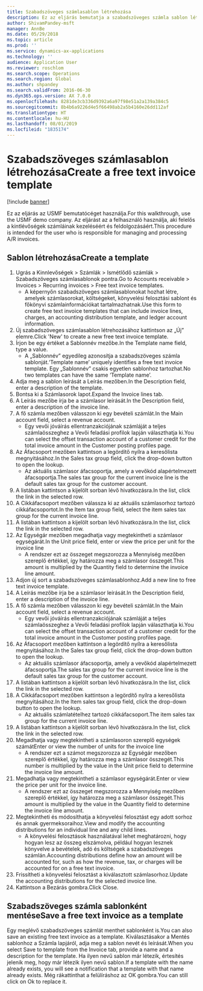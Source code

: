 ```yaml
---
title: Szabadszöveges számlasablon létrehozása
description: Ez az eljárás bemutatja a szabadszöveges számla sablon létrehozását.
author: ShivamPandey-msft
manager: AnnBe
ms.date: 05/29/2018
ms.topic: article
ms.prod: ''
ms.service: dynamics-ax-applications
ms.technology: ''
audience: Application User
ms.reviewer: roschlom
ms.search.scope: Operations
ms.search.region: Global
ms.author: shpandey
ms.search.validFrom: 2016-06-30
ms.dyn365.ops.version: AX 7.0.0
ms.openlocfilehash: 8281de3cb336d9392a6a97f98e51a2a139a384c5
ms.sourcegitcommit: 8b4b6a9226d4e5f66498ab2a5b4160e26dd112af
ms.translationtype: HT
ms.contentlocale: hu-HU
ms.lasthandoff: 08/01/2019
ms.locfileid: "1835174"
---
```

# <a name="create-a-free-text-invoice-template"></a><span data-ttu-id="fb4a6-103">Szabadszöveges számlasablon létrehozása</span><span class="sxs-lookup"><span data-stu-id="fb4a6-103">Create a free text invoice template</span></span>

[!include [banner](../includes/banner.md)]

<span data-ttu-id="fb4a6-104">Ez az eljárás az USMF bemutatócéget használja.</span><span class="sxs-lookup"><span data-stu-id="fb4a6-104">For this walkthrough, use the USMF demo company.</span></span> <span data-ttu-id="fb4a6-105">Az eljárást az a felhasználó használja, aki felelős a kintlévőségek számláinak kezeléséért és feldolgozásáért.</span><span class="sxs-lookup"><span data-stu-id="fb4a6-105">This procedure is intended for the user who is responsible for managing and processing A/R invoices.</span></span>

## <a name="create-a-template"></a><span data-ttu-id="fb4a6-106">Sablon létrehozása</span><span class="sxs-lookup"><span data-stu-id="fb4a6-106">Create a template</span></span>

1. <span data-ttu-id="fb4a6-107">Ugrás a Kinnlevőségek > Számlák > Ismétlődő számlák > Szabadszöveges számlasablonok pontra.</span><span class="sxs-lookup"><span data-stu-id="fb4a6-107">Go to Accounts receivable > Invoices > Recurring invoices > Free text invoice templates.</span></span>
    * <span data-ttu-id="fb4a6-108">A képernyőn szabadszöveges számlasablonokat hozhat létre, amelyek számlasorokat, költségeket, könyvelési felosztási sablont és főkönyvi számlainformációkat tartalmazhatnak.</span><span class="sxs-lookup"><span data-stu-id="fb4a6-108">Use this form to create free text invoice templates that can include invoice lines, charges, an accounting distribution template, and ledger account information.</span></span>  
2. <span data-ttu-id="fb4a6-109">Új szabadszöveges számlasablon létrehozásához kattintson az „Új” elemre.</span><span class="sxs-lookup"><span data-stu-id="fb4a6-109">Click 'New' to create a new free text invoice template.</span></span>
3. <span data-ttu-id="fb4a6-110">Írjon be egy értéket a Sablonnév mezőbe.</span><span class="sxs-lookup"><span data-stu-id="fb4a6-110">In the Template name field, type a value.</span></span>
    * <span data-ttu-id="fb4a6-111">A „Sablonnév” egyedileg azonosítja a szabadszöveges számla sablonját.</span><span class="sxs-lookup"><span data-stu-id="fb4a6-111">‘Template name’ uniquely identifies a free text invoice template.</span></span> <span data-ttu-id="fb4a6-112">Egy „Sablonnév” csakis egyetlen sablonhoz tartozhat.</span><span class="sxs-lookup"><span data-stu-id="fb4a6-112">No two templates can have the same ‘Template name’.</span></span>  
4. <span data-ttu-id="fb4a6-113">Adja meg a sablon leírását a Leírás mezőben.</span><span class="sxs-lookup"><span data-stu-id="fb4a6-113">In the Description field, enter a description of the template.</span></span>
5. <span data-ttu-id="fb4a6-114">Bontsa ki a Számlasorok lapot.</span><span class="sxs-lookup"><span data-stu-id="fb4a6-114">Expand the Invoice lines tab.</span></span>
6. <span data-ttu-id="fb4a6-115">A Leírás mezőbe írja be a számlasor leírását.</span><span class="sxs-lookup"><span data-stu-id="fb4a6-115">In the Description field, enter a description of the invoice line.</span></span>
7. <span data-ttu-id="fb4a6-116">A fő számla mezőben válasszon ki egy bevételi számlát.</span><span class="sxs-lookup"><span data-stu-id="fb4a6-116">In the Main account field, select a revenue account.</span></span>
    * <span data-ttu-id="fb4a6-117">Egy vevői jóváírás ellentranzakciójának számláját a teljes számlaösszeghez a Vevői feladási profilok lapján választhatja ki.</span><span class="sxs-lookup"><span data-stu-id="fb4a6-117">You can select the offset transaction account of a customer credit for the total invoice amount in the Customer posting profiles page.</span></span>  
8. <span data-ttu-id="fb4a6-118">Az Áfacsoport mezőben kattintson a legördítő nyílra a keresőlista megnyitásához.</span><span class="sxs-lookup"><span data-stu-id="fb4a6-118">In the Sales tax group field, click the drop-down button to open the lookup.</span></span>
    * <span data-ttu-id="fb4a6-119">Az aktuális számlasor áfacsoportja, amely a vevőkód alapértelmezett áfacsoportja.</span><span class="sxs-lookup"><span data-stu-id="fb4a6-119">The sales tax group for the current invoice line is the default sales tax group for the customer account.</span></span>  
9. <span data-ttu-id="fb4a6-120">A listában kattintson a kijelölt sorban lévő hivatkozásra.</span><span class="sxs-lookup"><span data-stu-id="fb4a6-120">In the list, click the link in the selected row.</span></span>
10. <span data-ttu-id="fb4a6-121">A Cikkáfacsoport mezőben válassza ki az aktuális számlasorhoz tartozó cikkáfacsoportot.</span><span class="sxs-lookup"><span data-stu-id="fb4a6-121">In the Item tax group field, select the item sales tax group for the current invoice line.</span></span>
11. <span data-ttu-id="fb4a6-122">A listában kattintson a kijelölt sorban lévő hivatkozásra.</span><span class="sxs-lookup"><span data-stu-id="fb4a6-122">In the list, click the link in the selected row.</span></span>
12. <span data-ttu-id="fb4a6-123">Az Egységár mezőben megadhatja vagy megtekintheti a számlasor egységárát.</span><span class="sxs-lookup"><span data-stu-id="fb4a6-123">In the Unit price field, enter or view the price per unit for the invoice line</span></span>
    * <span data-ttu-id="fb4a6-124">A rendszer ezt az összeget megszorozza a Mennyiség mezőben szereplő értékkel, így határozza meg a számlasor összegét.</span><span class="sxs-lookup"><span data-stu-id="fb4a6-124">This amount is multiplied by the Quantity field to determine the invoice line amount.</span></span>  
13. <span data-ttu-id="fb4a6-125">Adjon új sort a szabadszöveges számlasablonhoz.</span><span class="sxs-lookup"><span data-stu-id="fb4a6-125">Add a new line to free text invoice template.</span></span>
14. <span data-ttu-id="fb4a6-126">A Leírás mezőbe írja be a számlasor leírását.</span><span class="sxs-lookup"><span data-stu-id="fb4a6-126">In the Description field, enter a description of the invoice line.</span></span>
15. <span data-ttu-id="fb4a6-127">A fő számla mezőben válasszon ki egy bevételi számlát.</span><span class="sxs-lookup"><span data-stu-id="fb4a6-127">In the Main account field, select a revenue account.</span></span>
    * <span data-ttu-id="fb4a6-128">Egy vevői jóváírás ellentranzakciójának számláját a teljes számlaösszeghez a Vevői feladási profilok lapján választhatja ki.</span><span class="sxs-lookup"><span data-stu-id="fb4a6-128">You can select the offset transaction account of a customer credit for the total invoice amount in the Customer posting profiles page.</span></span>  
16. <span data-ttu-id="fb4a6-129">Az Áfacsoport mezőben kattintson a legördítő nyílra a keresőlista megnyitásához.</span><span class="sxs-lookup"><span data-stu-id="fb4a6-129">In the Sales tax group field, click the drop-down button to open the lookup.</span></span>
    * <span data-ttu-id="fb4a6-130">Az aktuális számlasor áfacsoportja, amely a vevőkód alapértelmezett áfacsoportja.</span><span class="sxs-lookup"><span data-stu-id="fb4a6-130">The sales tax group for the current invoice line is the default sales tax group for the customer account.</span></span>  
17. <span data-ttu-id="fb4a6-131">A listában kattintson a kijelölt sorban lévő hivatkozásra.</span><span class="sxs-lookup"><span data-stu-id="fb4a6-131">In the list, click the link in the selected row.</span></span>
18. <span data-ttu-id="fb4a6-132">A Cikkáfacsoport mezőben kattintson a legördítő nyílra a keresőlista megnyitásához.</span><span class="sxs-lookup"><span data-stu-id="fb4a6-132">In the Item sales tax group field, click the drop-down button to open the lookup.</span></span>
    * <span data-ttu-id="fb4a6-133">Az aktuális számlatételhez tartozó cikkáfacsoport.</span><span class="sxs-lookup"><span data-stu-id="fb4a6-133">The item sales tax group for the current invoice line.</span></span>  
19. <span data-ttu-id="fb4a6-134">A listában kattintson a kijelölt sorban lévő hivatkozásra.</span><span class="sxs-lookup"><span data-stu-id="fb4a6-134">In the list, click the link in the selected row.</span></span>
20. <span data-ttu-id="fb4a6-135">Megadhatja vagy megtekintheti a számlasoron szereplő egységek számát</span><span class="sxs-lookup"><span data-stu-id="fb4a6-135">Enter or view the number of units for the invoice line</span></span>
    * <span data-ttu-id="fb4a6-136">A rendszer ezt a számot megszorozza az Egységár mezőben szereplő értékkel, így határozza meg a számlasor összegét.</span><span class="sxs-lookup"><span data-stu-id="fb4a6-136">This number is multiplied by the value in the Unit price field to determine the invoice line amount.</span></span>  
21. <span data-ttu-id="fb4a6-137">Megadhatja vagy megtekintheti a számlasor egységárát.</span><span class="sxs-lookup"><span data-stu-id="fb4a6-137">Enter or view the price per unit for the invoice line.</span></span> 
    * <span data-ttu-id="fb4a6-138">A rendszer ezt az összeget megszorozza a Mennyiség mezőben szereplő értékkel, így határozza meg a számlasor összegét.</span><span class="sxs-lookup"><span data-stu-id="fb4a6-138">This amount is multiplied by the value in the Quantity field to determine the invoice line amount.</span></span>  
22. <span data-ttu-id="fb4a6-139">Megtekintheti és módosíthatja a könyvelési felosztást egy adott sorhoz és annak gyermeksoraihoz.</span><span class="sxs-lookup"><span data-stu-id="fb4a6-139">View and modify the accounting distributions for an individual line and any child lines.</span></span>
    * <span data-ttu-id="fb4a6-140">A könyvelési felosztások használatával lehet meghatározni, hogy hogyan lesz az összeg elszámolva, például hogyan lesznek könyvelve a bevételek, adó és költségek a szabadszöveges számlán.</span><span class="sxs-lookup"><span data-stu-id="fb4a6-140">Accounting distributions define how an amount will be accounted for, such as how the revenue, tax, or charges will be accounted for on a free text invoice.</span></span>  
23. <span data-ttu-id="fb4a6-141">Frissítheti a könyvelési felosztást a kiválasztott számlasorhoz.</span><span class="sxs-lookup"><span data-stu-id="fb4a6-141">Update the accounting distributions for the selected invoice line.</span></span>
24. <span data-ttu-id="fb4a6-142">Kattintson a Bezárás gombra.</span><span class="sxs-lookup"><span data-stu-id="fb4a6-142">Click Close.</span></span>

## <a name="save-a-free-text-invoice-as-a-template"></a><span data-ttu-id="fb4a6-143">Szabadszöveges számla sablonként mentése</span><span class="sxs-lookup"><span data-stu-id="fb4a6-143">Save a free text invoice as a template</span></span>
<span data-ttu-id="fb4a6-144">Egy meglévő szabadszöveges számlát menthet sablonként is.</span><span class="sxs-lookup"><span data-stu-id="fb4a6-144">You can also save an existing free text invoice as a template.</span></span> <span data-ttu-id="fb4a6-145">Kiválasztásakor a Mentés sablonhoz a Számla lapjáról, adja meg a sablon nevét és leírását.</span><span class="sxs-lookup"><span data-stu-id="fb4a6-145">When you select Save to template from the Invoice tab, provide a name and a description for the template.</span></span> <span data-ttu-id="fb4a6-146">Ha ilyen nevű sablon már létezik, értesítés jelenik meg, hogy már létezik ilyen nevű sablon.</span><span class="sxs-lookup"><span data-stu-id="fb4a6-146">If a template with the name already exists, you will see a notification that a template with that name already exists.</span></span> <span data-ttu-id="fb4a6-147">Még rákattinthat a felülíráshoz az OK gombra.</span><span class="sxs-lookup"><span data-stu-id="fb4a6-147">You can still click on Ok to replace it.</span></span> 
